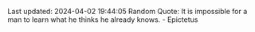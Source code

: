 Last updated: 2024-04-02 19:44:05
Random Quote: It is impossible for a man to learn what he thinks he already knows. - Epictetus